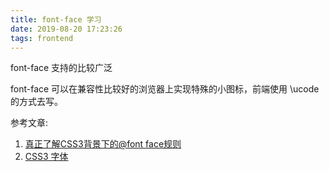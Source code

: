 ```yaml
---
title: font-face 学习
date: 2019-08-20 17:23:26
tags: frontend
---
```


font-face 支持的比较广泛

font-face 可以在兼容性比较好的浏览器上实现特殊的小图标，前端使用 \ucode 的方式去写。

参考文章:
1. [真正了解CSS3背景下的@font face规则](https://www.zhangxinxu.com/wordpress/2017/03/css3-font-face-src-local/)
2. [CSS3 字体](https://www.w3school.com.cn/css3/css3_font.asp)